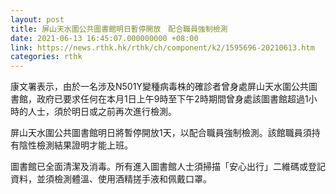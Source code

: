 ```yaml
---
layout: post
title: 屏山天水圍公共圖書館明日暫停開放　配合職員強制檢測
date: 2021-06-13 16:45:07.000000000 +08:00
link: https://news.rthk.hk/rthk/ch/component/k2/1595696-20210613.htm
categories: rthk
---
```


康文署表示，由於一名涉及N501Y變種病毒株的確診者曾身處屏山天水圍公共圖書館，政府已要求任何在本月1日上午9時至下午2時期間曾身處該圖書館超過1小時的人士，須於明日或之前再次進行檢測。

屏山天水圍公共圖書館明日將暫停開放1天，以配合職員強制檢測。該館職員須持有陰性檢測結果證明才能上班。

圖書館已全面清潔及消毒。所有進入圖書館人士須掃描「安心出行」二維碼或登記資料，並須檢測體溫、使用酒精搓手液和佩戴口罩。
